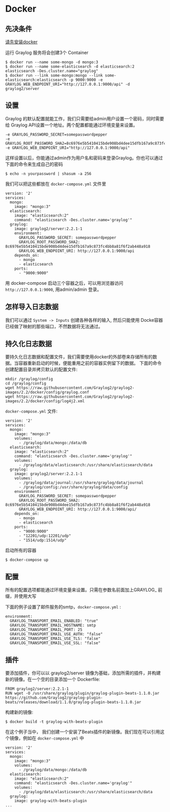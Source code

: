# Docker

## 先决条件

[请先安装docker](https://docs.docker.com/installation/)

运行 Graylog 服务将会创建3个 Container

```
$ docker run --name some-mongo -d mongo:3
$ docker run --name some-elasticsearch -d elasticsearch:2 elasticsearch -Des.cluster.name="graylog"
$ docker run --link some-mongo:mongo --link some-elasticsearch:elasticsearch -p 9000:9000 -e GRAYLOG_WEB_ENDPOINT_URI="http://127.0.0.1:9000/api" -d graylog2/server
```

## 设置

Graylog 的默认配置就能工作，我们只需要给admin用户设置一个密码，同时需要给 Graylog API设置一个地址。两个配置都能通过环境变量来设置。

```
-e GRAYLOG_PASSWORD_SECRET=somepasswordpepper
-e GRAYLOG_ROOT_PASSWORD_SHA2=8c6976e5b5410415bde908bd4dee15dfb167a9c873fc4bb8a81f6f2ab448a918
-e GRAYLOG_WEB_ENDPOINT_URI="http://127.0.0.1:9000/api"
```

这样设置以后，你能通过admin作为用户名和密码来登录Graylog。你也可以通过下面的命令来生成自己的密码

```
$ echo -n yourpassword | shasum -a 256
```

我们可以把这些都放在 `docker-compose.yml` 文件里

```
version: '2'
services:
  mongo:
    image: "mongo:3"
  elasticsearch:
    image: "elasticsearch:2"
    command: "elasticsearch -Des.cluster.name='graylog'"
  graylog:
    image: graylog2/server:2.2.1-1
    environment:
      GRAYLOG_PASSWORD_SECRET: somepasswordpepper
      GRAYLOG_ROOT_PASSWORD_SHA2: 8c6976e5b5410415bde908bd4dee15dfb167a9c873fc4bb8a81f6f2ab448a918
      GRAYLOG_WEB_ENDPOINT_URI: http://127.0.0.1:9000/api
    depends_on:
      - mongo
      - elasticsearch
    ports:
      - "9000:9000"
``` 

用 docker-compose 启动三个容器之后，可以用浏览器访问 `http://127.0.0.1:9000`, 用admin/admin 登录。

## 怎样导入日志数据

我们可以通过 `System -> Inputs` 创建各种各样的输入, 然后只能使用 Docke容器已经做了映射的那些端口，不然数据将无法通过。

## 持久化日志数据

要持久化日志数据和配置文件，我们需要使用docker的外部卷来存储所有的数据。当容器重新启动的时候，便能重用之前的容器实例留下的数据。
下面的命令创建配置目录并拷贝默认的配置文件:

```
mkdir /graylog/config
cd /graylog/config
wget https://raw.githubusercontent.com/Graylog2/graylog2-images/2.2/docker/config/graylog.conf
wget https://raw.githubusercontent.com/Graylog2/graylog2-images/2.2/docker/config/log4j2.xml
```

`docker-compose.yml` 文件:

```
version: '2'
services:
  mongo:
    image: "mongo:3"
    volumes:
      - /graylog/data/mongo:/data/db
  elasticsearch:
    image: "elasticsearch:2"
    command: "elasticsearch -Des.cluster.name='graylog'"
    volumes:
      - /graylog/data/elasticsearch:/usr/share/elasticsearch/data
  graylog:
    image: graylog2/server:2.2.1-1
    volumes:
      - /graylog/data/journal:/usr/share/graylog/data/journal
      - /graylog/config:/usr/share/graylog/data/config
    environment:
      GRAYLOG_PASSWORD_SECRET: somepasswordpepper
      GRAYLOG_ROOT_PASSWORD_SHA2: 8c6976e5b5410415bde908bd4dee15dfb167a9c873fc4bb8a81f6f2ab448a918
      GRAYLOG_WEB_ENDPOINT_URI: http://127.0.0.1:9000/api/
    depends_on:
      - mongo
      - elasticsearch
    ports:
      - "9000:9000"
      - "12201/udp:12201/udp"
      - "1514/udp:1514/udp"
```

启动所有的容器

```
$ docker-compose up
```
## 配置

所有的配置选项都能通过环境变量来设置。只需在参数名前面加上GRAYLOG_ 前缀，并使用大写


下面的例子设置了邮件服务的smtp，`docker-compose.yml` :

```
environment:
  GRAYLOG_TRANSPORT_EMAIL_ENABLED: "true"
  GRAYLOG_TRANSPORT_EMAIL_HOSTNAME: smtp
  GRAYLOG_TRANSPORT_EMAIL_PORT: 25
  GRAYLOG_TRANSPORT_EMAIL_USE_AUTH: "false"
  GRAYLOG_TRANSPORT_EMAIL_USE_TLS: "false"
  GRAYLOG_TRANSPORT_EMAIL_USE_SSL: "false"
```

## 插件

要添加插件，你可以以 graylog2/server 镜像为基础，添加所需的插件，并构建新的镜像。在一个空的目录添加一个 Dockerfile:

```
FROM graylog2/server:2.2.1-1
RUN wget -O /usr/share/graylog/plugin/graylog-plugin-beats-1.1.0.jar https://github.com/Graylog2/graylog-plugin-beats/releases/download/1.1.0/graylog-plugin-beats-1.1.0.jar
```

构建新的镜像:

```
$ docker build -t graylog-with-beats-plugin
```

在这个例子当中， 我们创建一个安装了Beats插件的新镜像。我们现在可以引用这个镜像，例如在 `docker-compose.yml` 中

```
version: '2'
services:
  mongo:
    image: "mongo:3"
    volumes:
      - /graylog/data/mongo:/data/db
  elasticsearch:
    image: "elasticsearch:2"
    command: "elasticsearch -Des.cluster.name='graylog'"
    volumes:
      - /graylog/data/elasticsearch:/usr/share/elasticsearch/data
  graylog:
    image: graylog-with-beats-plugin
...
```


